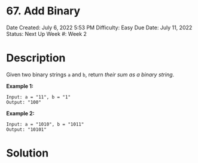 # 67. Add Binary

Date Created: July 6, 2022 5:53 PM
Difficulty: Easy
Due Date: July 11, 2022
Status: Next Up
Week #: Week 2

# Description

Given two binary strings `a` and `b`, return *their sum as a binary string*.

**Example 1:**

```
Input: a = "11", b = "1"
Output: "100"

```

**Example 2:**

```
Input: a = "1010", b = "1011"
Output: "10101"

```

# Solution